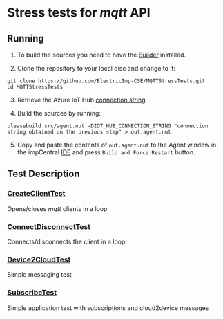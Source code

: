# Stress tests for _mqtt_ API

## Running

1. To build the sources you need to have the [Builder](https://github.com/electricimp/Builder) installed.

2. Clone the repository to your local disc and change to it:

```
git clone https://github.com/ElectricImp-CSE/MQTTStressTests.git
cd MQTTStressTests
```

3. Retrieve the Azure IoT Hub [connection string](https://github.com/electricimp/AzureIoTHub#device-connection-string).

4. Build the sources by running:

```
pleasebuild src/agent.nut -DIOT_HUB_CONNECTION_STRING "connection string obtained on the previous step" > out.agent.nut
```

5. Copy and paste the contents of `out.agent.nut` to the Agent window in the impCentral [IDE](https://impcentral.electricimp.com) and press `Build and Force Restart` button.

## Test Description

### [CreateClientTest](./src/tests/CreateClient.agent.test.nut)

Opens/closes _mqtt_ clients in a loop

### [ConnectDisconnectTest](./src/tests/ConnectDisconnect.agent.test.nut)

Connects/disconnects the client in a loop

### [Device2CloudTest](./src/tests/Device2Cloud.agent.test.nut)

Simple messaging test

### [SubscribeTest](./src/tests/Subscribe.agent.test.nut)

Simple application test with subscriptions and cloud2device messages